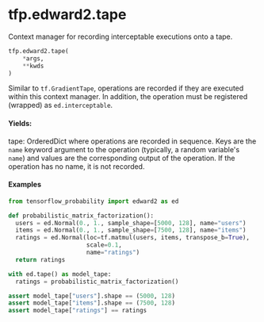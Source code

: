 <div itemscope itemtype="http://developers.google.com/ReferenceObject">
<meta itemprop="name" content="tfp.edward2.tape" />
<meta itemprop="path" content="Stable" />
</div>

# tfp.edward2.tape

Context manager for recording interceptable executions onto a tape.

``` python
tfp.edward2.tape(
    *args,
    **kwds
)
```

<!-- Placeholder for "Used in" -->

Similar to `tf.GradientTape`, operations are recorded if they are executed
within this context manager. In addition, the operation must be registered
(wrapped) as `ed.interceptable`.

#### Yields:

  tape: OrderedDict where operations are recorded in sequence. Keys are
    the `name` keyword argument to the operation (typically, a random
    variable's `name`) and values are the corresponding output of the
    operation. If the operation has no name, it is not recorded.

#### Examples

```python
from tensorflow_probability import edward2 as ed

def probabilistic_matrix_factorization():
  users = ed.Normal(0., 1., sample_shape=[5000, 128], name="users")
  items = ed.Normal(0., 1., sample_shape=[7500, 128], name="items")
  ratings = ed.Normal(loc=tf.matmul(users, items, transpose_b=True),
                      scale=0.1,
                      name="ratings")
  return ratings

with ed.tape() as model_tape:
  ratings = probabilistic_matrix_factorization()

assert model_tape["users"].shape == (5000, 128)
assert model_tape["items"].shape == (7500, 128)
assert model_tape["ratings"] == ratings
```